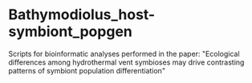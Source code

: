 # Bathymodiolus_host-symbiont_popgen
Scripts for bioinformatic analyses performed in the paper: "Ecological differences among hydrothermal vent symbioses may drive contrasting patterns of symbiont population differentiation"
